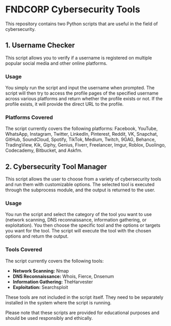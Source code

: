 # FNDCORP Cybersecurity Tools

This repository contains two Python scripts that are useful in the field of cybersecurity.

## 1. Username Checker

This script allows you to verify if a username is registered on multiple popular social media and other online platforms. 

### Usage

You simply run the script and input the username when prompted. The script will then try to access the profile pages of the specified username across various platforms and return whether the profile exists or not. If the profile exists, it will provide the direct URL to the profile. 

### Platforms Covered

The script currently covers the following platforms: Facebook, YouTube, WhatsApp, Instagram, Twitter, LinkedIn, Pinterest, Reddit, VK, Snapchat, GitHub, SoundCloud, Spotify, TikTok, Medium, Twitch, 9GAG, Behance, TradingView, Kik, Giphy, Genius, Fiverr, Freelancer, Imgur, Roblox, Duolingo, Codecademy, Bitbucket, and Askfm.

## 2. Cybersecurity Tool Manager

This script allows the user to choose from a variety of cybersecurity tools and run them with customizable options. The selected tool is executed through the subprocess module, and the output is returned to the user.

### Usage

You run the script and select the category of the tool you want to use (network scanning, DNS reconnaissance, information gathering, or exploitation). You then choose the specific tool and the options or targets you want for the tool. The script will execute the tool with the chosen options and return the output.

### Tools Covered

The script currently covers the following tools:

- **Network Scanning:** Nmap
- **DNS Reconnaissance:** Whois, Fierce, Dnsenum
- **Information Gathering:** TheHarvester
- **Exploitation:** Searchsploit

These tools are not included in the script itself. They need to be separately installed in the system where the script is running.

Please note that these scripts are provided for educational purposes and should be used responsibly and ethically.
